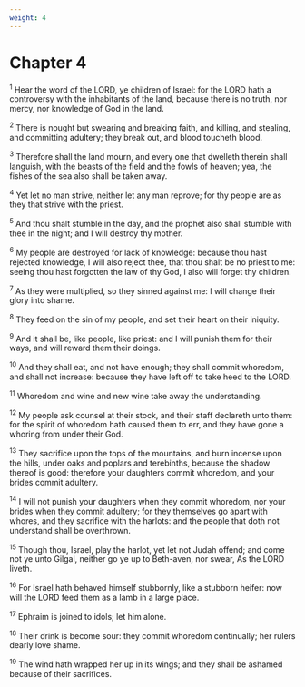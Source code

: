 ```yaml
---
weight: 4
---
```


# Chapter 4

<sup>1</sup> Hear the word of the LORD, ye children of Israel: for the LORD hath a controversy with the inhabitants of the land, because there is no truth, nor mercy, nor knowledge of God in the land. 

<sup>2</sup> There is nought but swearing and breaking faith, and killing, and stealing, and committing adultery; they break out, and blood toucheth blood. 

<sup>3</sup> Therefore shall the land mourn, and every one that dwelleth therein shall languish, with the beasts of the field and the fowls of heaven; yea, the fishes of the sea also shall be taken away. 

<sup>4</sup> Yet let no man strive, neither let any man reprove; for thy people are as they that strive with the priest. 

<sup>5</sup> And thou shalt stumble in the day, and the prophet also shall stumble with thee in the night; and I will destroy thy mother. 

<sup>6</sup> My people are destroyed for lack of knowledge: because thou hast rejected knowledge, I will also reject thee, that thou shalt be no priest to me: seeing thou hast forgotten the law of thy God, I also will forget thy children. 

<sup>7</sup> As they were multiplied, so they sinned against me: I will change their glory into shame. 

<sup>8</sup> They feed on the sin of my people, and set their heart on their iniquity. 

<sup>9</sup> And it shall be, like people, like priest: and I will punish them for their ways, and will reward them their doings. 

<sup>10</sup> And they shall eat, and not have enough; they shall commit whoredom, and shall not increase: because they have left off to take heed to the LORD. 

<sup>11</sup> Whoredom and wine and new wine take away the understanding. 

<sup>12</sup> My people ask counsel at their stock, and their staff declareth unto them: for the spirit of whoredom hath caused them to err, and they have gone a whoring from under their God. 

<sup>13</sup> They sacrifice upon the tops of the mountains, and burn incense upon the hills, under oaks and poplars and terebinths, because the shadow thereof is good: therefore your daughters commit whoredom, and your brides commit adultery. 

<sup>14</sup> I will not punish your daughters when they commit whoredom, nor your brides when they commit adultery; for they themselves go apart with whores, and they sacrifice with the harlots: and the people that doth not understand shall be overthrown. 

<sup>15</sup> Though thou, Israel, play the harlot, yet let not Judah offend; and come not ye unto Gilgal, neither go ye up to Beth-aven, nor swear, As the LORD liveth. 

<sup>16</sup> For Israel hath behaved himself stubbornly, like a stubborn heifer: now will the LORD feed them as a lamb in a large place. 

<sup>17</sup> Ephraim is joined to idols; let him alone. 

<sup>18</sup> Their drink is become sour: they commit whoredom continually; her rulers dearly love shame. 

<sup>19</sup> The wind hath wrapped her up in its wings; and they shall be ashamed because of their sacrifices. 


